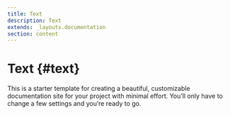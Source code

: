 ```yaml
---
title: Text
description: Text
extends: _layouts.documentation
section: content
---
```


# Text {#text}

This is a starter template for creating a beautiful, customizable documentation site for your project with minimal effort. You’ll only have to change a few settings and you’re ready to go.